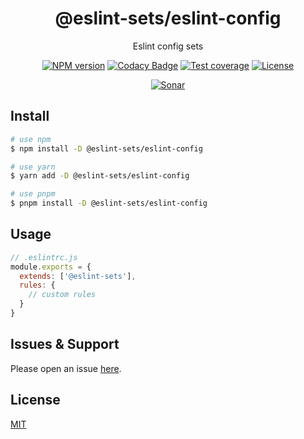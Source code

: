 <div style="text-align: center;" align="center">

# @eslint-sets/eslint-config

Eslint config sets

[![NPM version][npm-image]][npm-url]
[![Codacy Badge][codacy-image]][codacy-url]
[![Test coverage][codecov-image]][codecov-url]
[![License][license-image]][license-url]

[![Sonar][sonar-image]][sonar-url]

</div>

## Install

```bash
# use npm
$ npm install -D @eslint-sets/eslint-config

# use yarn
$ yarn add -D @eslint-sets/eslint-config

# use pnpm
$ pnpm install -D @eslint-sets/eslint-config
```

## Usage

```js
// .eslintrc.js
module.exports = {
  extends: ['@eslint-sets'],
  rules: {
    // custom rules
  }
}
```

## Issues & Support

Please open an issue [here](https://github.com/saqqdy/eslint-sets/issues).

## License

[MIT](LICENSE)

[npm-image]: https://img.shields.io/npm/v/@eslint-sets/eslint-config.svg?style=flat-square
[npm-url]: https://npmjs.org/package/@eslint-sets/eslint-config
[codacy-image]: https://app.codacy.com/project/badge/Grade/f70d4880e4ad4f40aa970eb9ee9d0696
[codacy-url]: https://www.codacy.com/gh/saqqdy/@eslint-sets/eslint-config/dashboard?utm_source=github.com&utm_medium=referral&utm_content=saqqdy/@eslint-sets/eslint-config&utm_campaign=Badge_Grade
[codecov-image]: https://img.shields.io/codecov/c/github/saqqdy/@eslint-sets/eslint-config.svg?style=flat-square
[codecov-url]: https://codecov.io/github/saqqdy/@eslint-sets/eslint-config?branch=master
[license-image]: https://img.shields.io/badge/License-MIT-blue.svg
[license-url]: LICENSE
[sonar-image]: https://sonarcloud.io/api/project_badges/quality_gate?project=saqqdy_eslint-sets
[sonar-url]: https://sonarcloud.io/dashboard?id=saqqdy_eslint-sets
